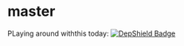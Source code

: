 # master

PLaying around withthis today:
[![DepShield Badge](https://depshield.sonatype.org/badges/SeronSecurity/master/depshield.svg)](https://depshield.github.io)
